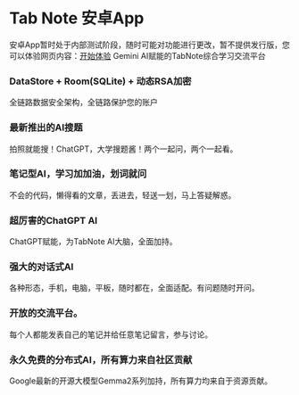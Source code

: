 # Tab Note 安卓App

安卓App暂时处于内部测试阶段，随时可能对功能进行更改，暂不提供发行版，您可以体验网页内容：[开始体验](http://101.42.31.139/) Gemini AI赋能的TabNote综合学习交流平台

### DataStore + Room(SQLite) + 动态RSA加密
全链路数据安全架构，全链路保护您的账户
### 最新推出的AI搜题
拍照就能搜！ChatGPT，大学搜题酱！两个一起问，两个一起看。
### 笔记型AI，学习加加油，划词就问
不会的代码，懒得看的文章，丢进去，轻送一划，马上答疑解惑。
### 超厉害的ChatGPT AI
ChatGPT赋能，为TabNote AI大脑，全面加持。
### 强大的对话式AI
各种形态，手机，电脑，平板，随时都在，全面适配。有问题随时开问。
### 开放的交流平台。
每个人都能发表自己的笔记并给任意笔记留言，参与讨论。
### 永久免费的分布式AI，所有算力来自社区贡献
Google最新的开源大模型Gemma2系列加持，所有算力均来自于资源贡献。
